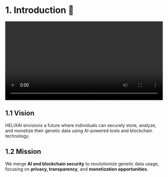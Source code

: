 # 1. Introduction 🌟

<video style="max-width: 720px; width: 100%; height: auto;" controls>
  <source src="./intro_video.mp4" type="video/mp4">
  Your browser does not support the video tag.
</video>

## 1.1 Vision  
HELIXAI envisions a future where individuals can securely store, analyze, and monetize their genetic data using AI-powered tools and blockchain technology.

## 1.2 Mission  
We merge **AI and blockchain security** to revolutionize genetic data usage, focusing on **privacy, transparency**, and **monetization opportunities**.
